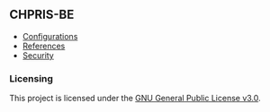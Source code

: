 ## CHPRIS-BE

- [Configurations](./docs/configurations.md)
- [References](./docs/references.md)
- [Security](./docs/security.md)

### Licensing

This project is licensed under the [GNU General Public License v3.0](./LICENSE).

